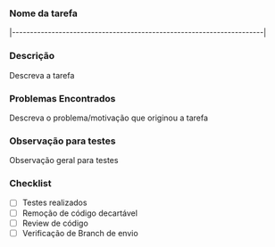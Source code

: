 ### Nome da tarefa
|----------------------------------------------------------------------|

### Descrição
Descreva a tarefa

### Problemas Encontrados
Descreva o problema/motivação que originou a tarefa

### Observação para testes
Observação geral para testes

### Checklist

 - [ ] Testes realizados
 - [ ] Remoção de código decartável
 - [ ] Review de código
 - [ ] Verificação de Branch de envio